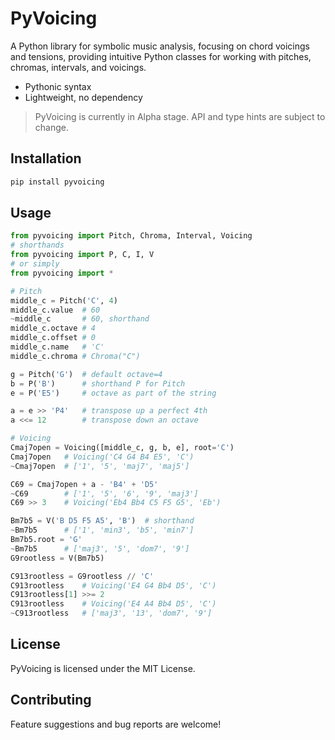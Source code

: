 # PyVoicing

A Python library for symbolic music analysis, focusing on chord voicings and tensions, providing intuitive Python classes for working with pitches, chromas, intervals, and voicings.
* Pythonic syntax
* Lightweight, no dependency
> PyVoicing is currently in Alpha stage.
> API and type hints are subject to change.

## Installation

```bash
pip install pyvoicing
```

## Usage

```python
from pyvoicing import Pitch, Chroma, Interval, Voicing
# shorthands
from pyvoicing import P, C, I, V
# or simply
from pyvoicing import *

# Pitch
middle_c = Pitch('C', 4)
middle_c.value  # 60
~middle_c       # 60, shorthand
middle_c.octave # 4
middle_c.offset # 0
middle_c.name   # 'C'
middle_c.chroma # Chroma("C")

g = Pitch('G')  # default octave=4
b = P('B')      # shorthand P for Pitch
e = P('E5')     # octave as part of the string

a = e >> 'P4'   # transpose up a perfect 4th
a <<= 12        # transpose down an octave

# Voicing
Cmaj7open = Voicing([middle_c, g, b, e], root='C')
Cmaj7open   # Voicing('C4 G4 B4 E5', 'C')
~Cmaj7open  # ['1', '5', 'maj7', 'maj5']

C69 = Cmaj7open + a - 'B4' + 'D5'
~C69        # ['1', '5', '6', '9', 'maj3']
C69 >> 3    # Voicing('Eb4 Bb4 C5 F5 G5', 'Eb')

Bm7b5 = V('B D5 F5 A5', 'B')  # shorthand
~Bm7b5      # ['1', 'min3', 'b5', 'min7']
Bm7b5.root = 'G'
~Bm7b5      # ['maj3', '5', 'dom7', '9']
G9rootless = V(Bm7b5)

C913rootless = G9rootless // 'C'
C913rootless    # Voicing('E4 G4 Bb4 D5', 'C')
C913rootless[1] >>= 2
C913rootless    # Voicing('E4 A4 Bb4 D5', 'C')
~C913rootless   # ['maj3', '13', 'dom7', '9']
```

## License
PyVoicing is licensed under the MIT License.

## Contributing
Feature suggestions and bug reports are welcome!
